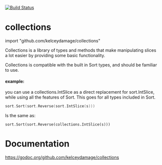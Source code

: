 [![Build Status](https://travis-ci.org/kelceydamage/collections.svg?branch=master)](https://travis-ci.org/kelceydamage/collections) 

# collections
import "github.com/kelceydamage/collections"

Collections is a library of types and methods that make manipulating slices a lot easier by providing some basic functionality.

Collections is compatible with the built in Sort types, and should be familiar to use. 

#### example: 
you can use a collections.IntSlice as a direct replacement for sort.IntSlice, while using all the features of Sort. This goes for all types included in Sort.

```go
sort.Sort(sort.Reverse(sort.IntSlice(s)))
```

Is the same as:
 
```
sort.Sort(sort.Reverse(collections.IntSlice(s)))
```

# Documentation
https://godoc.org/github.com/kelceydamage/collections